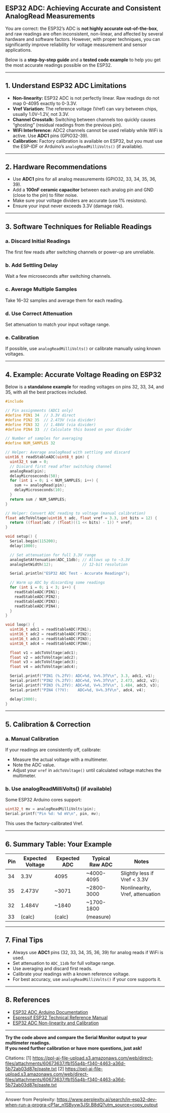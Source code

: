 ## ESP32 ADC: Achieving Accurate and Consistent AnalogRead Measurements

You are correct: the ESP32’s ADC is **not highly accurate out-of-the-box**, and raw readings are often inconsistent, non-linear, and affected by several hardware and software factors. However, with proper techniques, you can significantly improve reliability for voltage measurement and sensor applications.

Below is a **step-by-step guide** and a **tested code example** to help you get the most accurate readings possible on the ESP32.

---

## 1. **Understand ESP32 ADC Limitations**

- **Non-linearity:** ESP32 ADC is not perfectly linear. Raw readings do not map 0-4095 exactly to 0-3.3V.
- **Vref Variation:** The reference voltage (Vref) can vary between chips, usually 1.0V–1.2V, not 3.3V.
- **Channel Crosstalk:** Switching between channels too quickly causes “ghosting” (residual readings from the previous pin).
- **WiFi Interference:** ADC2 channels cannot be used reliably while WiFi is active. Use **ADC1** pins (GPIO32-39).
- **Calibration:** Factory calibration is available on ESP32, but you must use the ESP-IDF or Arduino’s `analogReadMilliVolts()` (if available).

---

## 2. **Hardware Recommendations**

- Use **ADC1** pins for all analog measurements (GPIO32, 33, 34, 35, 36, 39).
- Add a **100nF ceramic capacitor** between each analog pin and GND (close to the pin) to filter noise.
- Make sure your voltage dividers are accurate (use 1% resistors).
- Ensure your input never exceeds 3.3V (damage risk).

---

## 3. **Software Techniques for Reliable Readings**

### a. **Discard Initial Readings**
The first few reads after switching channels or power-up are unreliable.

### b. **Add Settling Delay**
Wait a few microseconds after switching channels.

### c. **Average Multiple Samples**
Take 16–32 samples and average them for each reading.

### d. **Use Correct Attenuation**
Set attenuation to match your input voltage range.

### e. **Calibration**
If possible, use `analogReadMilliVolts()` or calibrate manually using known voltages.

---

## 4. **Example: Accurate Voltage Reading on ESP32**

Below is a **standalone example** for reading voltages on pins 32, 33, 34, and 35, with all the best practices included.

```cpp
#include 

// Pin assignments (ADC1 only)
#define PIN1 34  // 3.3V direct
#define PIN2 35  // 2.473V (via divider)
#define PIN3 32  // 1.484V (via divider)
#define PIN4 33  // Calculate this based on your divider

// Number of samples for averaging
#define NUM_SAMPLES 32

// Helper: Average analogRead with settling and discard
uint16_t readStableADC(uint8_t pin) {
  uint32_t sum = 0;
  // Discard first read after switching channel
  analogRead(pin);
  delayMicroseconds(50);
  for (int i = 0; i < NUM_SAMPLES; i++) {
    sum += analogRead(pin);
    delayMicroseconds(10);
  }
  return sum / NUM_SAMPLES;
}

// Helper: Convert ADC reading to voltage (manual calibration)
float adcToVoltage(uint16_t adc, float vref = 3.3, int bits = 12) {
  return ((float)adc / (float)((1 << bits) - 1)) * vref;
}

void setup() {
  Serial.begin(115200);
  delay(1000);

  // Set attenuation for full 3.3V range
  analogSetAttenuation(ADC_11db); // Allows up to ~3.3V
  analogSetWidth(12);             // 12-bit resolution

  Serial.println("ESP32 ADC Test - Accurate Readings");

  // Warm up ADC by discarding some readings
  for (int i = 0; i < 3; i++) {
    readStableADC(PIN1);
    readStableADC(PIN2);
    readStableADC(PIN3);
    readStableADC(PIN4);
  }
}

void loop() {
  uint16_t adc1 = readStableADC(PIN1);
  uint16_t adc2 = readStableADC(PIN2);
  uint16_t adc3 = readStableADC(PIN3);
  uint16_t adc4 = readStableADC(PIN4);

  float v1 = adcToVoltage(adc1);
  float v2 = adcToVoltage(adc2);
  float v3 = adcToVoltage(adc3);
  float v4 = adcToVoltage(adc4);

  Serial.printf("PIN1 (%.2fV): ADC=%d, V=%.3fV\n", 3.3, adc1, v1);
  Serial.printf("PIN2 (%.2fV): ADC=%d, V=%.3fV\n", 2.473, adc2, v2);
  Serial.printf("PIN3 (%.2fV): ADC=%d, V=%.3fV\n", 1.484, adc3, v3);
  Serial.printf("PIN4 (??V):    ADC=%d, V=%.3fV\n", adc4, v4);

  delay(2000);
}
```

---

## 5. **Calibration & Correction**

### a. **Manual Calibration**
If your readings are consistently off, calibrate:
- Measure the actual voltage with a multimeter.
- Note the ADC value.
- Adjust your `vref` in `adcToVoltage()` until calculated voltage matches the multimeter.

### b. **Use analogReadMilliVolts() (if available)**
Some ESP32 Arduino cores support:
```cpp
uint32_t mv = analogReadMilliVolts(pin);
Serial.printf("Pin %d: %d mV\n", pin, mv);
```
This uses the factory-calibrated Vref.

---

## 6. **Summary Table: Your Example**

| Pin  | Expected Voltage | Expected ADC | Typical Raw ADC | Notes                             |
|------|------------------|--------------|-----------------|-----------------------------------|
| 34   | 3.3V             | 4095         | ~4000-4095      | Slightly less if Vref < 3.3V      |
| 35   | 2.473V           | ~3071        | ~2800-3000      | Nonlinearity, Vref, attenuation   |
| 32   | 1.484V           | ~1840        | ~1700-1800      |                                   |
| 33   | (calc)           | (calc)       | (measure)       |                                   |

---

## 7. **Final Tips**

- Always use **ADC1** pins (32, 33, 34, 35, 36, 39) for analog reads if WiFi is used.
- Set attenuation to `ADC_11db` for full voltage range.
- Use averaging and discard first reads.
- Calibrate your readings with a known reference voltage.
- For best accuracy, use `analogReadMilliVolts()` if your core supports it.

---

## 8. **References**

- [ESP32 ADC Arduino Documentation](https://docs.espressif.com/projects/arduino-esp32/en/latest/api/adc.html)
- [Espressif ESP32 Technical Reference Manual](https://www.espressif.com/sites/default/files/documentation/esp32_technical_reference_manual_en.pdf)
- [ESP32 ADC Non-linearity and Calibration](https://github.com/espressif/esp-idf/issues/1643)

---

**Try the code above and compare the Serial Monitor output to your multimeter readings.  
If you need further calibration or have more questions, just ask!**

Citations:
[1] https://ppl-ai-file-upload.s3.amazonaws.com/web/direct-files/attachments/60673637/fb155a4b-f340-4463-a36d-5b72ab03d87e/paste.txt
[2] https://ppl-ai-file-upload.s3.amazonaws.com/web/direct-files/attachments/60673637/fb155a4b-f340-4463-a36d-5b72ab03d87e/paste.txt

---
Answer from Perplexity: https://www.perplexity.ai/search/in-esp32-dev-when-run-a-progra-cP1ar_n1SByyw3JSt.B8dQ?utm_source=copy_output